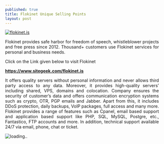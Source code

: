 ```yaml
---
published: true
title: Flokinet Unique Selling Points
layout: post
---
```

<p style="text-align: justify;"><a href="https://www.sitegeek.com/flokinet.is" target="_blank"><img src="https://ananovareviews.files.wordpress.com/2016/09/flokinet-is.jpg" alt="flokinet.is"/></a></p>
<p style="text-align: justify;">Flokinet provides safe harbor for freedom of speech, whistleblower projects and free press since 2012. Thousand+ customers use Flokinet services for personal and business needs.</p>

Click on the Link given below to visit Flokinet

<span style="color: red;"><b>https://www.sitegeek.com/flokinet.is</b></span>


<p style="text-align: justify;">It offers quality servers without personal information and never allows third party access to any data. Moreover, it provides high-quality servers’ including shared, VPS, domains and colocation. Company ensures the security of customer’s data and offers communication encryption systems such as crypto, OTR, PGP emails and Jabber. Apart from this, it includes DDoS protection, daily backups, VoIP packages, full access and many more. Flokinet provides a range of features such as Cpanel, email based support and application based support like PHP, SQL, MySQL, Postgre, etc., Fantastico, FTP accounts and more. In addition, technical support available 24/7 via email, phone, chat or ticket. </p>

<script type='text/javascript'  src ='https://www.sitegeek.com/company-visit/product_widget.jsp?first=133869&second=service'></script><div id='sitegeek_cmp_service_133869' style='width: auto;'><img src='https://www.sitegeek.com/img/loader.gif' alt='loading..'></div>